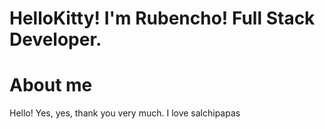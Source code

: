 # HelloKitty! I'm Rubencho! Full Stack Developer.

# About me

 Hello! Yes, yes, thank you very much. I love salchipapas

